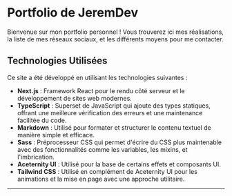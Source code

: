 # Portfolio de JeremDev

Bienvenue sur mon portfolio personnel ! Vous trouverez ici mes réalisations, la liste de mes réseaux sociaux, et les différents moyens pour me contacter.

## Technologies Utilisées

Ce site a été développé en utilisant les technologies suivantes :

- **Next.js** : Framework React pour le rendu côté serveur et le développement de sites web modernes.
- **TypeScript** : Superset de JavaScript qui ajoute des types statiques, offrant une meilleure vérification des erreurs et une maintenance facilitée du code.
- **Markdown** : Utilisé pour formater et structurer le contenu textuel de manière simple et efficace.
- **Sass** : Préprocesseur CSS qui permet d'écrire du CSS plus maintenable avec des fonctionnalités comme les variables, les mixins, et l'imbrication.
- **Aceternity UI** : Utilisé pour la base de certains effets et composants UI.
- **Tailwind CSS** : Utilisé en complément de Aceternity UI pour les animations et la mise en page avec une approche utilitaire.

---
